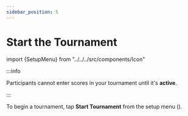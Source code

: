 ```yaml
---
sidebar_position: 5
---
```

# Start the Tournament

import {SetupMenu} from "../../../src/components/Icon"

:::info

Participants cannot enter scores in your tournament until it's **active**.

:::

To begin a tournament, tap **Start Tournament** from the setup menu (<SetupMenu/>).